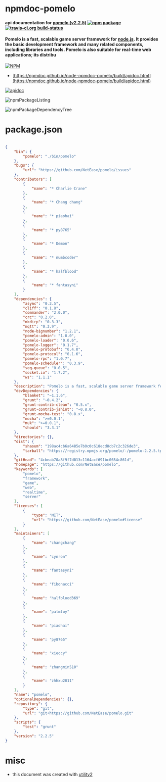 # npmdoc-pomelo

#### api documentation for  [pomelo (v2.2.5)](https://github.com/NetEase/pomelo)  [![npm package](https://img.shields.io/npm/v/npmdoc-pomelo.svg?style=flat-square)](https://www.npmjs.org/package/npmdoc-pomelo) [![travis-ci.org build-status](https://api.travis-ci.org/npmdoc/node-npmdoc-pomelo.svg)](https://travis-ci.org/npmdoc/node-npmdoc-pomelo)

#### Pomelo is a fast, scalable game server framework for [node.js](http://nodejs.org). It provides the basic development framework and many related components, including libraries and tools. Pomelo is also suitable for real-time web applications; its distribu

[![NPM](https://nodei.co/npm/pomelo.png?downloads=true&downloadRank=true&stars=true)](https://www.npmjs.com/package/pomelo)

- [https://npmdoc.github.io/node-npmdoc-pomelo/build/apidoc.html](https://npmdoc.github.io/node-npmdoc-pomelo/build/apidoc.html)

[![apidoc](https://npmdoc.github.io/node-npmdoc-pomelo/build/screenCapture.buildCi.browser.%252Ftmp%252Fbuild%252Fapidoc.html.png)](https://npmdoc.github.io/node-npmdoc-pomelo/build/apidoc.html)

![npmPackageListing](https://npmdoc.github.io/node-npmdoc-pomelo/build/screenCapture.npmPackageListing.svg)

![npmPackageDependencyTree](https://npmdoc.github.io/node-npmdoc-pomelo/build/screenCapture.npmPackageDependencyTree.svg)



# package.json

```json

{
    "bin": {
        "pomelo": "./bin/pomelo"
    },
    "bugs": {
        "url": "https://github.com/NetEase/pomelo/issues"
    },
    "contributors": [
        {
            "name": "* Charlie Crane"
        },
        {
            "name": "* Chang chang"
        },
        {
            "name": "* piaohai"
        },
        {
            "name": "* py8765"
        },
        {
            "name": "* Demon"
        },
        {
            "name": "* numbcoder"
        },
        {
            "name": "* halfblood"
        },
        {
            "name": "* fantasyni"
        }
    ],
    "dependencies": {
        "async": "0.2.5",
        "cliff": "0.1.8",
        "commander": "2.0.0",
        "crc": "0.2.0",
        "mkdirp": "0.3.3",
        "mqtt": "0.3.9",
        "node-bignumber": "1.2.1",
        "pomelo-admin": "1.0.0",
        "pomelo-loader": "0.0.6",
        "pomelo-logger": "0.1.7",
        "pomelo-protobuf": "0.4.0",
        "pomelo-protocol": "0.1.6",
        "pomelo-rpc": "1.0.7",
        "pomelo-scheduler": "0.3.9",
        "seq-queue": "0.0.5",
        "socket.io": "1.7.2",
        "ws": "1.1.1"
    },
    "description": "Pomelo is a fast, scalable game server framework for [node.js](http://nodejs.org). It provides the basic development framework and many related components, including libraries and tools. Pomelo is also suitable for real-time web applications; its distribu",
    "devDependencies": {
        "blanket": "~1.1.6",
        "grunt": "~0.4.2",
        "grunt-contrib-clean": "0.5.x",
        "grunt-contrib-jshint": "~0.8.0",
        "grunt-mocha-test": "0.8.x",
        "mocha": ">=0.0.1",
        "muk": ">=0.0.1",
        "should": "3.3.1"
    },
    "directories": {},
    "dist": {
        "shasum": "198ac4cb6a6485e7b0c0c618ecd8cb7c2c326de3",
        "tarball": "https://registry.npmjs.org/pomelo/-/pomelo-2.2.5.tgz"
    },
    "gitHead": "4cbeab70a8f9f7d013c1164acf691bc0654c861d",
    "homepage": "https://github.com/NetEase/pomelo",
    "keywords": [
        "pomelo",
        "framework",
        "game",
        "web",
        "realtime",
        "server"
    ],
    "licenses": [
        {
            "type": "MIT",
            "url": "https://github.com/NetEase/pomelo#license"
        }
    ],
    "maintainers": [
        {
            "name": "changchang"
        },
        {
            "name": "cynron"
        },
        {
            "name": "fantasyni"
        },
        {
            "name": "fibonacci"
        },
        {
            "name": "halfblood369"
        },
        {
            "name": "palmtoy"
        },
        {
            "name": "piaohai"
        },
        {
            "name": "py8765"
        },
        {
            "name": "xieccy"
        },
        {
            "name": "zhangmin510"
        },
        {
            "name": "zhhxu2011"
        }
    ],
    "name": "pomelo",
    "optionalDependencies": {},
    "repository": {
        "type": "git",
        "url": "git+https://github.com/NetEase/pomelo.git"
    },
    "scripts": {
        "test": "grunt"
    },
    "version": "2.2.5"
}
```



# misc
- this document was created with [utility2](https://github.com/kaizhu256/node-utility2)
